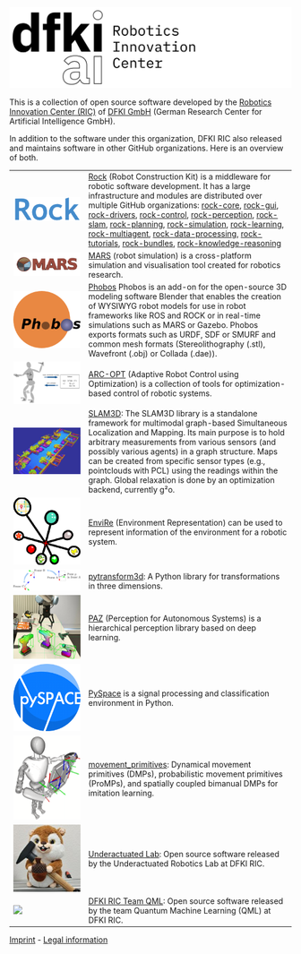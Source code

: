 ![DFKI GmbH, Robotics Innovation Center](profile/DFKI_RIC_RGB.jpg)

This is a collection of open source software developed by the
[Robotics Innovation Center (RIC)](https://robotik.dfki-bremen.de/en/startpage.html)
of [DFKI GmbH](https://github.com/dfki) (German Research Center for Artificial
Intelligence GmbH).

In addition to the software under this organization, DFKI RIC also released
and maintains software in other GitHub organizations. Here is an overview of
both.

<table cellpadding="0" cellspacing="0" border="0">
    <tr>
        <td width="120px"><img src="profile/rock.png"/></td>
        <td><a href="https://rock-robotics.org">Rock</a> (Robot Construction Kit) is a middleware for robotic software development. It has a large infrastructure and modules are distributed over multiple GitHub organizations:
            <a href="https://github.com/rock-core">rock-core</a>,
            <a href="https://github.com/rock-gui">rock-gui</a>,
            <a href="https://github.com/rock-drivers">rock-drivers</a>,
            <a href="https://github.com/rock-control">rock-control</a>,
            <a href="https://github.com/rock-perception">rock-perception</a>,
            <a href="https://github.com/rock-slam">rock-slam</a>,
            <a href="https://github.com/rock-planning">rock-planning</a>,
            <a href="https://github.com/rock-simulation">rock-simulation</a>,
            <a href="https://github.com/rock-learning">rock-learning</a>,
            <a href="https://github.com/rock-multiagent">rock-multiagent</a>,
            <a href="https://github.com/rock-data-processing">rock-data-processing</a>,
            <a href="https://github.com/rock-tutorials">rock-tutorials</a>,
            <a href="https://github.com/rock-bundles">rock-bundles</a>,
            <a href="https://github.com/rock-knowledge-reasoning/">rock-knowledge-reasoning</a></td>
    </tr>
    <tr>
        <td width="120px"><img src="profile/mars.png"/></td>
        <td><a href="https://rock-simulation.github.io/mars/">MARS</a> (robot simulation) is a cross-platform simulation and visualisation tool created for robotics research.</td>
    </tr>
    <tr>
        <td width="120px"><img src="profile/phobos.png"/></td>
        <td><a href="https://github.com/dfki-ric/phobos">Phobos</a> Phobos is an add-on for the open-source 3D modeling software Blender that enables the creation of WYSIWYG robot models for use in robot frameworks like ROS and ROCK or in real-time simulations such as MARS or Gazebo. Phobos exports formats such as URDF, SDF or SMURF and common mesh formats (Stereolithography (.stl), Wavefront (.obj) or Collada (.dae)).</td>
    </tr>
    <tr>
        <td width="120px"><img src="profile/arc-opt.svg"/></td>
        <td><a href="https://github.com/ARC-OPT">ARC-OPT</a> (Adaptive Robot Control using Optimization) is a collection of tools for optimization-based control of robotic systems.</td>
    </tr>
    <tr>
        <td width="120px"><img src="profile/slam3d.png"/></td>
        <td><a href="https://github.com/dfki-ric/slam3d">SLAM3D</a>: The SLAM3D library is a standalone framework for multimodal graph-based Simultaneous Localization and Mapping. Its main purpose is to hold arbitrary measurements from various sensors (and possibly various agents) in a graph structure. Maps can be created from specific sensor types (e.g., pointclouds with PCL) using the readings within the graph. Global relaxation is done by an optimization backend, currently g²o.</td>
    </tr>
    <tr>
        <td width="120px"><img src="profile/envire.png"/></td>
        <td><a href="https://github.com/envire">EnviRe</a> (Environment Representation) can be used to represent information of the environment for a robotic system.</td>
    </tr>
    <tr>
        <td width="120px"><img src="profile/pytransform3d.png"/></td>
        <td><a href="https://github.com/dfki-ric/pytransform3d">pytransform3d</a>: A Python library for transformations in three dimensions.</td>
    </tr>
    <tr>
        <td width="120px"><img src="profile/paz.jpg"/></td>
        <td><a href="https://github.com/oarriaga/paz">PAZ</a> (Perception for Autonomous Systems) is a hierarchical perception library based on deep learning.</td>
    </tr>
    <tr>
        <td width="120px"><img src="profile/pyspace.png"/></td>
        <td><a href="http://pyspace.github.io/pyspace/">PySpace</a> is a signal processing and classification environment in Python.</td>
    </tr>
    <tr>
        <td width="120px"><img src="profile/movement_primitives.png"/></td>
        <td><a href="https://github.com/dfki-ric/movement_primitives">movement_primitives</a>: Dynamical movement primitives (DMPs), probabilistic movement primitives (ProMPs), and spatially coupled bimanual DMPs for imitation learning.</td>
    </tr>
    <tr>
        <td width="120px"><img src="profile/underactuated.jpeg"/></td>
        <td><a href="https://github.com/dfki-ric-underactuated-lab">Underactuated Lab</a>: Open source software released by the Underactuated Robotics Lab at DFKI RIC.</td>
    </tr>
    <tr>
        <td width="120px"><img src="https://avatars.githubusercontent.com/u/116574341?s=200&v=4"/></td>
        <td><a href="https://github.com/dfki-ric-quantum/">DFKI RIC Team QML</a>: Open source software released by the team Quantum Machine Learning (QML) at DFKI RIC.</td>
    </tr>
</table>

[Imprint](https://dfki-ric.github.io/Imprint/) - [Legal information](https://robotik.dfki-bremen.de/en/legal-information.html)
